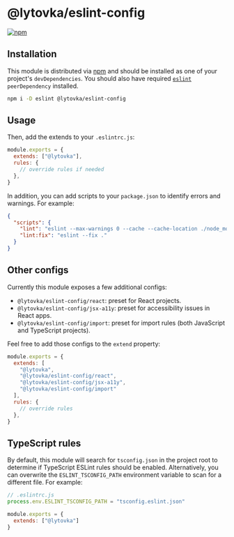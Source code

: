 # @lytovka/eslint-config

[![npm](https://img.shields.io/npm/v/@lytovka/eslint-config?color=a1b858&label=)](https://npmjs.com/package/@lytovka/eslint-config)

## Installation

This module is distributed via [npm](https://www.npmjs.com/) and should be installed as one of your project's `devDependencies`. You should also have required [`eslint`](https://github.com/eslint/eslint) `peerDependency` installed.

```bash
npm i -D eslint @lytovka/eslint-config
```

## Usage

Then, add the extends to your `.eslintrc.js`:

```js
module.exports = {
  extends: ["@lytovka"],
  rules: {
    // override rules if needed
  },
}
```

In addition, you can add scripts to your `package.json` to identify errors and warnings. For example:

```json
{
  "scripts": {
    "lint": "eslint --max-warnings 0 --cache --cache-location ./node_modules/.cache/.eslintcache --ext js,jsx,ts,tsx .",
    "lint:fix": "eslint --fix ."
  }
}
```

## Other configs

Currently this module exposes a few additional configs:

- `@lytovka/eslint-config/react`: preset for React projects.
- `@lytovka/eslint-config/jsx-a11y`: preset for accessibility issues in React apps.
- `@lytovka/eslint-config/import`: preset for import rules (both JavaScript and TypeScript projects).

Feel free to add those configs to the `extend` property:

```js
module.exports = {
  extends: [
    "@lytovka",
    "@lytovka/eslint-config/react",
    "@lytovka/eslint-config/jsx-a11y",
    "@lytovka/eslint-config/import"
  ],
  rules: {
    // override rules
  },
}
```

## TypeScript rules

By default, this module will search for `tsconfig.json` in the project root to determine if TypeScript ESLint rules should be enabled. Alternatively, you can overwrite the `ESLINT_TSCONFIG_PATH` environment variable to scan for a different file. For example:

```js
// .eslintrc.js
process.env.ESLINT_TSCONFIG_PATH = "tsconfig.eslint.json"

module.exports = {
  extends: ["@lytovka"]
}
```
